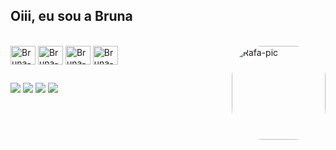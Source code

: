 ## Oiii, eu sou a Bruna



<div style="display: inline_block"><br>
  <img align="center" alt="Bruna-HTML" height="30" width="40" src="https://cdn.jsdelivr.net/gh/devicons/devicon/icons/html5/html5-original.svg">
  <img align="center" alt="Bruna-CSS" height="30" width="40" src="https://cdn.jsdelivr.net/gh/devicons/devicon/icons/css3/css3-original.svg">
  <img align="center" alt="Bruna-JAVA" height="30" width="40" src="https://cdn.jsdelivr.net/gh/devicons/devicon/icons/java/java-original.svg">
  <img align="center" alt="Bruna-JS" height="30" width="40" src="https://cdn.jsdelivr.net/gh/devicons/devicon/icons/javascript/javascript-plain.svg">
  <img align="right" alt="Rafa-pic" height="150" style="border-radius:50px;" src="https://cdn.discordapp.com/attachments/1098348158184071322/1098357067875631194/ezgif-2-74bf822193.gif">
</div>
  
  ##
 
<div> 
  <a href="https://www.youtube.com/channel/UCtOzBlh8QuyYycNbcgSzgYA" target="_blank"><img src="https://img.shields.io/badge/YouTube-FF0000?style=for-the-badge&logo=youtube&logoColor=white" target="_blank"></a>
  <a href="https://www.instagram.com/froginha/" target="_blank"><img src="https://img.shields.io/badge/-Instagram-%23E4405F?style=for-the-badge&logo=instagram&logoColor=white" target="_blank"></a>
  <a href = "mailto:contatocarrassai@gmail.com"><img src="https://img.shields.io/badge/-Gmail-%23333?style=for-the-badge&logo=gmail&logoColor=white" target="_blank"></a>
  <a href="https://www.linkedin.com/in/bruna-carrassai-da-silva-234852232/" target="_blank"><img src="https://img.shields.io/badge/LinkedIn-0077B5?style=for-the-badge&logo=linkedin&logoColor=white" target="_blank"></a> 
  
  
</div>
